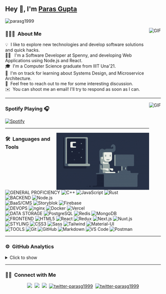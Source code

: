 
## Hey 👋, I'm [Paras Gupta](https://parasg1999.github.io)


<p align="left"> 
  <img src="https://komarev.com/ghpvc/?username=parasg19991&color=237B1E" alt="parasg1999" />
</p>

<img align="right" alt="GIF" height="160px" src="https://media.giphy.com/media/du3J3cXyzhj75IOgvA/giphy.gif" />

### 👨🏻‍💻 &nbsp;About Me

💡 &nbsp;I like to explore new technologies and develop software solutions and quick hacks.\
👨‍💻 &nbsp; I'm a Software Developer at Spenny, and developing Web Applications using Node.js and React.\
🎓 &nbsp;I'm a Computer Science graduate from IIIT Una'21.\
🌱 &nbsp;I'm on track for learning about Systems Design, and Microservice Architecture.\
💬 &nbsp;Feel free to reach out to me for some interesting discussion.\
✉️ &nbsp;You can shoot me an email! I'll try to respond as soon as I can.

---

<img align="right" alt="GIF" height="170px" src="https://media.giphy.com/media/J5B1Y8QZnzXXbLQIBu/giphy.gif" />

### Spotify Playing 🎧

[![Spotify](https://parasg1999-spotify.vercel.app/api/spotify)](https://open.spotify.com/user/parasg1999)

---

<img alt="Night Coding" src="https://raw.githubusercontent.com/AVS1508/AVS1508/master/assets/Night-Coding.gif" align="right"/>

### 🛠 &nbsp;Languages and Tools

![GENERAL PROFICIENCY](http://img.shields.io/badge/-General%20Proficiency-grey?style=flat-square)
![C++](http://img.shields.io/badge/-C++-black?style=flat-square&logo=cplusplus&logoColor=00599C)
![JavaScript](https://img.shields.io/badge/-JavaScript-black?style=flat-square&logo=javascript&logoColor=F7DF1E)
![Rust](https://img.shields.io/badge/-Rust-black?style=flat-square&logo=rust&logoColor=white)  
![BACKEND](http://img.shields.io/badge/-Backend%20Tech-grey?style=flat-square)
![Node.js](https://img.shields.io/badge/-Nodejs-black?style=flat-square&logo=nodedotjs&logoColor=339933)  
![BaaS/CMS](http://img.shields.io/badge/-BaaS/CMS-grey?style=flat-square)
![Storyblok](https://img.shields.io/badge/-Storyblok-black?style=flat-square&logo=storyblok&logoColor=09B3AF)
![Firebase](https://img.shields.io/badge/-Firebase-black?style=flat-square&logo=firebase&logoColor=FFCA28)  
![DEVOPS](http://img.shields.io/badge/-DevOps-grey?style=flat-square)
![nginx](https://img.shields.io/badge/-nginx-black?style=flat-square&logo=nginx&logoColor=009639)
![Docker](https://img.shields.io/badge/-Docker-black?style=flat-square&logo=docker&logoColor=2496ED)
![Vercel](https://img.shields.io/badge/-Vercel-black?style=flat-square&logo=vercel&logoColor=FFFFFF)  
![DATA STORAGE](http://img.shields.io/badge/-Data%20Storage-grey?style=flat-square)
![PostgreSQL](https://img.shields.io/badge/-PostgreSQL-black?style=flat-square&logo=postgresql&logoColor=4169E1)
![Redis](https://img.shields.io/badge/-Redis-black?style=flat-square&logo=redis&logoColor=DC382D)
![MongoDB](https://img.shields.io/badge/-MongoDB-black?style=flat-square&logo=mongodb&logoColor=47A248)  
![FRONTEND](http://img.shields.io/badge/-Frontend%20Tech-grey?style=flat-square)
![HTML5](https://img.shields.io/badge/-HTML5-black?style=flat-square&logo=html5&logoColor=E34F26)
![React](https://img.shields.io/badge/-React-black?style=flat-square&logo=react&logoColor=61DAFB)
![Redux](https://img.shields.io/badge/-Redux-black?style=flat-square&logo=redux&logoColor=764ABC)
![Next.js](https://img.shields.io/badge/-Next.js-black?style=flat-square&logo=nextdotjs&logoColor=FFFFFF)
![Nuxt.js](https://img.shields.io/badge/-Nuxt.js-black?style=flat-square&logo=nuxtdotjs&logoColor=00DC82)  
![STYLING](http://img.shields.io/badge/-Styling-grey?style=flat-square)
![CSS3](https://img.shields.io/badge/-CSS3-black?style=flat-square&logo=css3&logoColor=1572B6)
![Sass](https://img.shields.io/badge/-Sass-black?style=flat-square&logo=sass&logoColor=CC6699)
![Tailwind](https://img.shields.io/badge/-Tailwind-black?style=flat-square&logo=tailwindcss&logoColor=06B6D4)
![Material-UI](https://img.shields.io/badge/-Material%20UI-black?style=flat-square&logo=mui&logoColor=007FFF)  
![TOOLS](http://img.shields.io/badge/-Tools-grey?style=flat-square)
![Git](https://img.shields.io/badge/-Git-black?style=flat-square&logo=git&logoColor=F05032)
![GitHub](https://img.shields.io/badge/-GitHub-black?style=flat-square&logo=github)
![Markdown](https://img.shields.io/badge/-Markdown-black?style=flat-square&logo=markdown)
![VS Code](http://img.shields.io/badge/-VS%20Code-black?style=flat-square&logo=visual-studio-code&logoColor=007ACC)
![Postman](https://img.shields.io/badge/-Postman-black?style=flat-square&logo=postman&logoColor=FF6C37)

<hr/>

### ⚙️ &nbsp;GitHub Analytics

<details>
  &nbsp;&nbsp;<summary>
    Click to show
  </summary>

<p align="center">
<a href="https://github.com/parasg1999">
  <img width="49%" src="https://github-readme-stats.vercel.app/api/top-langs?username=parasg1999&layout=compact&hide=html&langs_count=5&theme=algolia&hide_border=true"/>&nbsp;
  <img width="49%" src="https://github-readme-stats.vercel.app/api?username=parasg1999&show_icons=true&theme=algolia&include_all_commits=true&count_private=true&locale=en&hide_border=true"/>
  <img src="https://github-readme-streak-stats.herokuapp.com/?user=parasg1999&theme=algolia&hide_border=true" alt="streak-parasg1999" />
</a>
</p>
  </details>

<hr/>

### 🤝🏻 &nbsp;Connect with Me

<p align="center">
<a href="https://parasgupta.co"><img src="https://img.shields.io/badge/-parasgupta.co-3423A6?style=for-the-badge&logo=firefox&logoColor=white"/></a>&nbsp;
<a href="https://linkedin.com/in/parasg1999"><img src="https://img.shields.io/badge/-Paras%20Gupta-0e76a8?style=for-the-badge&logo=Linkedin&logoColor=white"/></a>&nbsp;
<a href="https://mailhide.io/e/tfq0ntnU"><img src="https://img.shields.io/badge/-reveal-red?style=for-the-badge&logo=gmail&logoColor=white"/></a>&nbsp;
<a href="https://twitter.com/parasg1999" target="_blank"><img src="https://img.shields.io/twitter/follow/parasg1999?logo=twitter&style=for-the-badge" alt="twitter-parasg1999" /></a>&nbsp;
<a href="https://medium.com/@parasg1999" target="_blank"><img src="https://img.shields.io/badge/-parasg1999-242b27?logo=medium&style=for-the-badge" alt="twitter-parasg1999" /></a>
</p>
